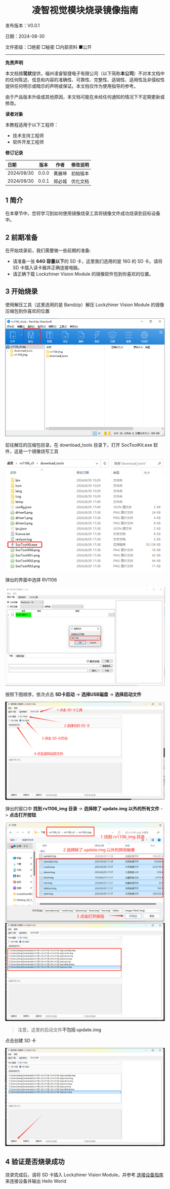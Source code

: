 <h1 align="center">凌智视觉模块烧录镜像指南</h1>

发布版本：V0.0.1

日期：2024-08-30

文件密级：□绝密 □秘密 □内部资料 ■公开  

---

**免责声明**  

本文档按**现状**提供，福州凌睿智捷电子有限公司（以下简称**本公司**）不对本文档中的任何陈述、信息和内容的准确性、可靠性、完整性、适销性、适用性及非侵权性提供任何明示或暗示的声明或保证。本文档仅作为使用指导的参考。  

由于产品版本升级或其他原因，本文档可能在未经任何通知的情况下不定期更新或修改。  

**读者对象**  

本教程适用于以下工程师：  

- 技术支持工程师  
- 软件开发工程师  

**修订记录**  

| **日期**   | **版本** | **作者** | **修改说明** |
| :--------- | -------- | -------- | ------------ |
| 2024/08/30 | 0.0.0    | 黄展坤     | 初始版本     |
| 2024/08/30 | 0.0.1    | 郑必城     | 优化文档     |

## 1 简介

在本章节中，您将学习到如何使用镜像烧录工具将镜像文件成功烧录到目标设备中。

## 2 前期准备

在开始烧录前，我们需要做一些前期的准备:

* 请准备一张 **64G 容量以下**的 SD 卡，这里我们选用的是 16G 的 SD 卡。请将 SD 卡插入读卡器并正确连接电脑。
* 请正确下载 Lockzhiner Vision Module 的镜像软件包到你喜欢的位置。

## 3 开始烧录

使用解压工具（这里选用的是 Bandzip）解压 Lockzhiner Vision Module 的镜像压缩包到你喜欢的位置

![](images/burn_image/zip.png)

前往解压的压缩包目录，在 download_tools 目录下，打开 SocToolKit.exe 软件，这是一个镜像烧写工具

![](images/burn_image/tools_dir.jpg)

弹出的界面中选择 RV1106

![](images/burn_image/select_toolkit.jpg)

按照下图顺序，依次点击 **SD卡启动** -> **选择USB磁盘**  -> **选择启动文件**

![](images/burn_image/select_image_0.png)

弹出的窗口中 **找到 rv1106_img 目录** -> **选择除了 update.img 以外的所有文件** -> **点击打开按钮**

![](images/burn_image/select_image_1.png)
![](images/burn_image/select_image_2.png)

> 注意，这里的启动文件**不包括 update.img**

点击创建 SD 卡

![](images/burn_image/create_sd.png)

## 4 验证是否烧录成功

烧录完成后，请将 SD 卡插入 Lockzhiner Vision Module，并参考 [连接设备指南](./connect_device_using_ssh.md) 来连接设备并输出 Hello World